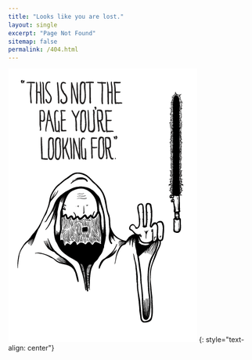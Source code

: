 ```yaml
---
title: "Looks like you are lost."
layout: single
excerpt: "Page Not Found"
sitemap: false
permalink: /404.html
---
```


![Great Scott](/images/404.gif)
{: style="text-align: center"}

<script type="text/javascript">
  var GOOG_FIXURL_LANG = 'en';
  var GOOG_FIXURL_SITE = '{{ site.url }}'
</script>
